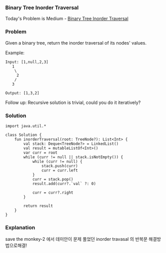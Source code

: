 ### Binary Tree Inorder Traversal



Today's Problem is Medium - [Binary Tree Inorder Traversal](https://leetcode.com/problems/binary-tree-inorder-traversal/)

### Problem


Given a binary tree, return the inorder traversal of its nodes' values.

Example:

```
Input: [1,null,2,3]
   1
    \
     2
    /
   3

Output: [1,3,2]
```

Follow up: Recursive solution is trivial, could you do it iteratively?


### Solution

```
import java.util.*

class Solution {
    fun inorderTraversal(root: TreeNode?): List<Int> {
        val stack: Deque<TreeNode?> = LinkedList()
        val result = mutableListOf<Int>()
        var curr = root
        while (curr != null || stack.isNotEmpty()) {
            while (curr != null) {
                stack.push(curr)
                curr = curr.left
            }
            curr = stack.pop()
            result.add(curr?.`val` ?: 0)

            curr = curr?.right
        }

        return result
    }
}
```

### Explanation

save the monkey-2 에서 데미안이 문제 풀었던 inorder travasal 의 반복문 해결방법으로해결!